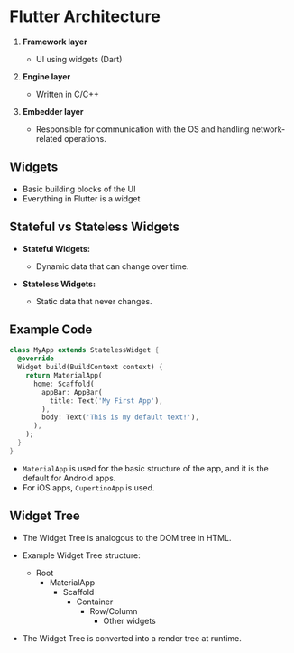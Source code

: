 # Flutter Architecture

1. **Framework layer**
   - UI using widgets (Dart)
  
2. **Engine layer**
   - Written in C/C++

3. **Embedder layer**
   - Responsible for communication with the OS and handling network-related operations.

## Widgets

- Basic building blocks of the UI
- Everything in Flutter is a widget

## Stateful vs Stateless Widgets

- **Stateful Widgets:**
  - Dynamic data that can change over time.
  
- **Stateless Widgets:**
  - Static data that never changes.

## Example Code

```dart
class MyApp extends StatelessWidget {
  @override
  Widget build(BuildContext context) {
    return MaterialApp(
      home: Scaffold(
        appBar: AppBar(
          title: Text('My First App'),
        ),
        body: Text('This is my default text!'),
      ),
    );
  }
}
```

- `MaterialApp` is used for the basic structure of the app, and it is the default for Android apps.
- For iOS apps, `CupertinoApp` is used.

## Widget Tree

- The Widget Tree is analogous to the DOM tree in HTML.
- Example Widget Tree structure:
  - Root
    - MaterialApp
      - Scaffold
        - Container
          - Row/Column
            - Other widgets

- The Widget Tree is converted into a render tree at runtime.
